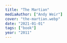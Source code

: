 ```yaml
---
title: "The Martian"
mediaAuthor: ["Andy Weir"]
cover: "the-martian.webp"
date: "2021-01-01"
tags: ["book"]
year: "2011"
---
```

